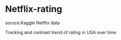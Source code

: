 # Netflix-rating
soruce:Kaggle Netflix data


Tracking and contrast trend of rating in USA over time

